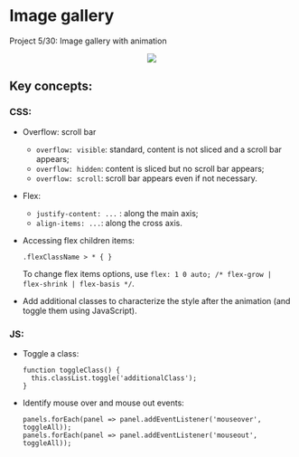 # Image gallery

Project 5/30: Image gallery with animation

<p align="center">
  <img src="img-gallery.gif">
</p>

## Key concepts:

### CSS:
- Overflow: scroll bar
  - `overflow: visible`: standard, content is not sliced and a scroll bar appears;
  - `overflow: hidden`: content is sliced but no scroll bar appears;
  - `overflow: scroll`: scroll bar appears even if not necessary.

- Flex: 
  - `justify-content: ...` : along the main axis;
  - `align-items: ...`: along the cross axis.
  
- Accessing flex children items:
  ```
  .flexClassName > * { }
  ```
  To change flex items options, use `flex: 1 0 auto; /* flex-grow | flex-shrink | flex-basis */`.
  
- Add additional classes to characterize the style after the animation (and toggle them using JavaScript).

### JS:
- Toggle a class: 
  ```
  function toggleClass() {
    this.classList.toggle('additionalClass');
  }
  ```

- Identify mouse over and mouse out events:
  ```
  panels.forEach(panel => panel.addEventListener('mouseover', toggleAll));
  panels.forEach(panel => panel.addEventListener('mouseout', toggleAll));
  ```

